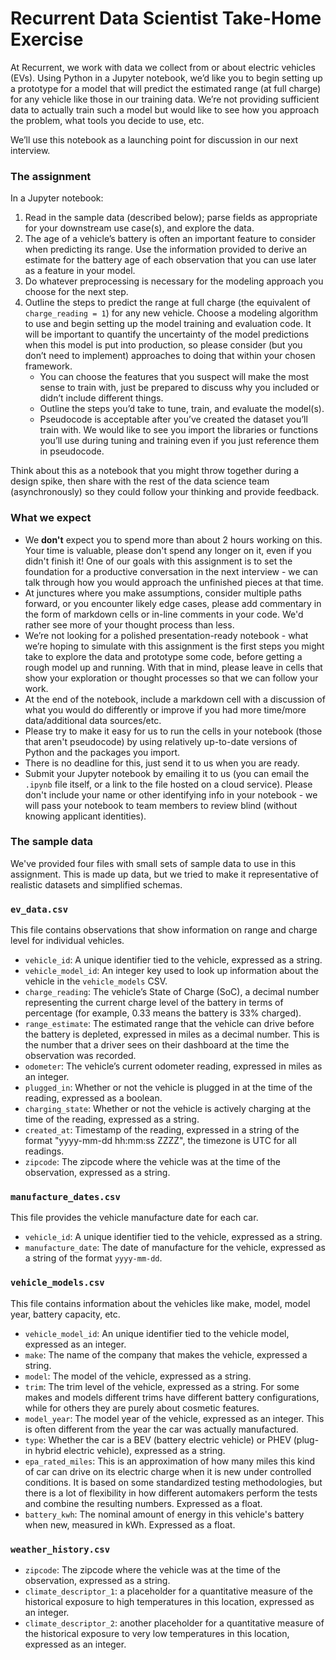 # Recurrent Data Scientist Take-Home Exercise

At Recurrent, we work with data we collect from or about electric vehicles
(EVs). Using Python in a Jupyter notebook, we’d like you to begin setting 
up a prototype for a model that will predict the estimated range
(at full charge) for any vehicle like those in our training data. We’re not 
providing sufficient data to actually train such a model but would like to 
see how you approach the problem, what tools you decide to use, etc. 

We’ll use this notebook as a launching point for discussion in our next interview. 

### The assignment
In a Jupyter notebook:

1. Read in the sample data (described below); parse fields as appropriate for your 
   downstream use case(s), and explore the data.
2. The age of a vehicle’s battery is often an important feature to consider when 
   predicting its range. Use the information provided to derive an estimate for the 
   battery age of each observation that you can use later as a feature in your model.
3. Do whatever preprocessing is necessary for the modeling approach you choose for 
   the next step.
4. Outline the steps to predict the range at full charge (the equivalent of 
   `charge_reading = 1`) for any new vehicle. Choose a modeling algorithm to use and 
   begin setting up the model training and evaluation code. It will be important to
   quantify the uncertainty of the model predictions when this model is put into production,
   so please consider (but you don’t need to implement) approaches to doing that within
   your chosen framework.
    - You can choose the features that you suspect will make the most sense to train with, 
      just be prepared to discuss why you included or didn’t include different things.
    - Outline the steps you’d take to tune, train, and evaluate the model(s). 
    - Pseudocode is acceptable after you’ve created the dataset you’ll train with. We would like to
      see you import the libraries or functions you’ll use during tuning and training even
      if you just reference them in pseudocode.

Think about this as a notebook that you might throw together during a design spike, then 
share with the rest of the data science team (asynchronously) so they could follow your 
thinking and provide feedback.

### What we expect
- We **don't** expect you to spend more than about 2 hours working on this. Your time is valuable, 
  please don't spend any longer
  on it, even if you didn't finish it! One of our goals with this assignment is to set the 
  foundation for a productive conversation in the next interview - we can talk through how you
  would approach the unfinished pieces at that time.
- At junctures where you make assumptions, consider multiple paths forward, or you encounter 
  likely edge cases, please add commentary in the form of markdown cells or in-line comments
  in your code. We'd rather see more of your thought process than less.
- We’re not looking for a polished presentation-ready notebook - what we’re hoping to simulate
  with this assignment is the first steps you might take to explore the data and prototype 
  some code, before getting a rough model up and running.  With that in mind, please leave 
  in cells that show your exploration or thought processes so that we can follow your work. 
- At the end of the notebook, include a markdown cell with a discussion of what you would do 
  differently or improve if you had more time/more data/additional data sources/etc.
- Please try to make it easy for us to run the cells in your notebook (those that aren't 
  pseudocode) by using relatively up-to-date versions of Python and the packages
  you import.
- There is no deadline for this, just send it to us when you are ready.
- Submit your Jupyter notebook by emailing it to us (you can email the `.ipynb` file itself,
  or a link to the file hosted on a cloud service). Please don't include your name or other
  identifying info in your notebook - we will pass your notebook to team members to review
  blind (without knowing applicant identities).

### The sample data
We've provided four files with small sets of sample data to use in this assignment. 
This is made up data, but we tried to make it representative of realistic datasets and 
simplified schemas.

### `ev_data.csv`
This file contains observations that show information on range and charge level
for individual vehicles.
- `vehicle_id`: A unique identifier tied to the vehicle, expressed as a
  string.
- `vehicle_model_id`: An integer key used to look up information about the vehicle 
  in the `vehicle_models` CSV.
- `charge_reading`: The vehicle’s State of Charge (SoC), a decimal number
  representing the current charge level of the battery in terms of percentage
  (for example, 0.33 means the battery is 33% charged).
- `range_estimate`: The estimated range that the vehicle can drive before the
  battery is depleted, expressed in miles as a decimal number. This is the number
  that a driver sees on their dashboard at the time the observation was recorded.
- `odometer`: The vehicle’s current odometer reading, expressed in miles as an
  integer.
- `plugged_in`: Whether or not the vehicle is plugged in at the time of the
  reading, expressed as a boolean.
- `charging_state`: Whether or not the vehicle is actively charging at the time of
  the reading, expressed as a string.
- `created_at`: Timestamp of the reading, expressed in a string of the format
  "yyyy-mm-dd hh:mm:ss ZZZZ", the timezone is UTC for all readings.
- `zipcode`: The zipcode where the vehicle was at the time of the observation,
   expressed as a string.

### `manufacture_dates.csv`
This file provides the vehicle manufacture date for each car.
- `vehicle_id`: A unique identifier tied to the vehicle, expressed as a
  string.
- `manufacture_date`: The date of manufacture for the vehicle, expressed as a string 
  of the format `yyyy-mm-dd`.

### `vehicle_models.csv`
This file contains information about the vehicles like make, model, model year,
battery capacity, etc.
- `vehicle_model_id`: An unique identifier tied to the vehicle model, expressed as an integer.
- `make`: The name of the company that makes the vehicle, expressed a string.
- `model`: The model of the vehicle, expressed as a string.
- `trim`: The trim level of the vehicle, expressed as a string. For some makes and models 
  different trims have different battery configurations, while for others they are purely 
  about cosmetic features.
- `model_year`: The model year of the vehicle, expressed as an integer. This is often 
  different from the year the car was actually manufactured.
- `type`: Whether the car is a BEV (battery electric vehicle) or PHEV 
  (plug-in hybrid electric vehicle), expressed as a string.
- `epa_rated_miles`: This is an approximation of how many miles this kind of car can drive 
  on its electric charge when it is new under controlled conditions. It is based on some 
  standardized testing methodologies,
  but there is a lot of flexibility in how different automakers perform the tests and combine
  the resulting numbers. Expressed as a float.
- `battery_kwh`: The nominal amount of energy in this vehicle's battery when new, measured in
  kWh. Expressed as a float.

### `weather_history.csv`
- `zipcode`: The zipcode where the vehicle was at the time of the observation,
   expressed as a string.
- `climate_descriptor_1`: a placeholder for a quantitative measure of the historical 
  exposure to high temperatures in this location, expressed as an integer.
- `climate_descriptor_2`: another placeholder for a quantitative measure of the historical 
  exposure to very low temperatures in this location, expressed as an integer.
